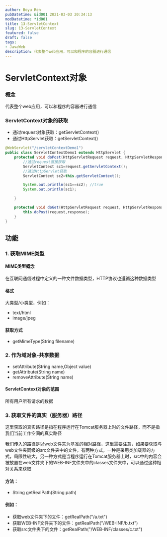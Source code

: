 ```yaml
---
author: Boyu Ren
pubDatetime: &id001 2021-03-03 20:34:13
modDatetime: *id001
title: 13-ServletContext
slug: 13-ServletContext
featured: false
draft: false
tags:
- JavaWeb
description: 代表整个web应用，可以和程序的容器进行通信
---
```


# ServletContext对象

### 概念

代表整个web应用，可以和程序的容器进行通信

### ServletContext对象的获取
- 通过request对象获取：getServletContext()
- 通过HttpServlet获取：getServletContext()

```java
@WebServlet("/servletContextDemo1")
public class ServletContextDemo1 extends HttpServlet {
    protected void doPost(HttpServletRequest request, HttpServletResponse response) throws ServletException, IOException {
        //通过request直接获取
        ServletContext sc1=request.getServletContext();
        //通过HttpServlet获取
        ServletContext sc2=this.getServletContext();

        System.out.println(sc1==sc2); //true
        System.out.println(sc1);

    }

    protected void doGet(HttpServletRequest request, HttpServletResponse response) throws ServletException, IOException {
        this.doPost(request,response);
    }
}
```


## 功能

### 1. 获取MIME类型  

#### MIME类型概念
在互联网通信过程中定义的一种文件数据类型，HTTP协议也遵循这种数据类型

#### 格式
大类型/小类型，例如：
- text/html
- image/jpeg

#### 获取方式
- getMimeType(String filename)

### 2. 作为域对象-共享数据
- setAttribute(String name,Object value)
- getAttribute(String name)
- removeAttribute(String name)

#### ServletContext对象的范围
所有用户所有请求的数据

### 3. 获取文件的真实（服务器）路径
这里获取的真实路径是指在程序运行在Tomcat服务器上时的文件路径，而不是指我们当前工作空间的真实路径
 
我们传入的路径是以web文件夹为基准的相对路径，这里需要注意，如果要获取与web文件夹同级的src文件夹中的文件，有两种方式，一种是采用类加载器的方式，局限性较大，另一种方式是当程序运行在Tomcat服务器上时，src中的内容会被放置在web文件夹下的WEB-INF文件夹中的classes文件夹中，可以通过这种相对关系来获取

#### 方法： 
- String getRealPath(String path)


#### 例如：
- 获取web文件夹下的文件：getRealPath("/a.txt")
- 获取WEB-INF文件夹下的文件：getRealPath("/WEB-INF/b.txt")
- 获取src文件夹下的文件：getRealPath("/WEB-INF/classes/c.txt")



